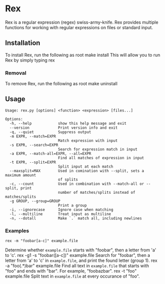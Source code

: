 # Rex #
Rex is a regular expression (regex) swiss-army-knife. Rex provides multiple
functions for working with regular expressions on files or standard input.

## Installation ##
To install Rex, run the following as root
    make install
This will allow you to run Rex by simply typing
    rex

### Removal ###
To remove Rex, run the following as root
    make uninstall

## Usage ##
    Usage: rex.py [options] <function> <expression> [files...]

    Options:
      -h, --help            show this help message and exit
      --version             Print version info and exit
      -q, --quiet           Suppress output
      -m EXPR, --match=EXPR
                            Match expression with input
      -s EXPR, --search=EXPR
                            Search for expression match in input
      -a EXPR, --match-all=EXPR, --all=EXPR
                            Find all matches of expression in input
      -t EXPR, --split=EXPR
                            Split input at each match
      --maxsplit=MAX        Used in comination with --split, sets a maximum amount
                            of splits
      -c, --count           Used in combination with --match-all or --split, print
                            number of matches/splits instead of matches/splits
      -g GROUP, --group=GROUP
                            Print a group
      -i, --ignorecase      Ignore case when matching
      -l, --multiline       Treat input as multiline
      -n, --dotall          Make `.` match all, including newlines

### Examples ###
    rex -m "foobar[a-c]" example.file
Determine whether `example.file` starts with "foobar", then a letter from 'a' to
'c'.
    rex -g1 -s "foobar([a-c])" example.file
Search for "foobar", then a letter from 'a' to 'c' in `example.file`, and print
the found letter (group 1).
    rex -a "foo(.*)bar" example.file
Find all text in `example.file` that starts with "foo" and ends with "bar". For
example, "foobazbar".
    rex -t "foo" example.file
Split text in `example.file` at every occurance of "foo".
